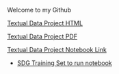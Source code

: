 <h> Welcome to my Github

[Textual Data Project HTML](https://natesock.github.io/Data-Science-Portfolio/TextualDataProject.html)

[Textual Data Project PDF](https://natesock.github.io/Data-Science-Portfolio/TextualDataProject.pdf)


[Textual Data Project Notebook Link](https://natesock.github.io/Data-Science-Portfolio/TextualDataProject.ipynb)
 - [SDG Training Set to run notebook](https://natesock.github.io/Data-Science-Portfolio/SDGtrainingset.xlsx)

